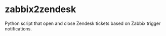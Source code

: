 zabbix2zendesk
==============

Python script that open and close Zendesk tickets based on Zabbix trigger notifications.
